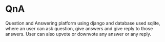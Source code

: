 # QnA
Question and Answering platform using django and database used sqlite, where an user can ask question, give answers and give reply to those answers. User can also upvote or downvote any answer or any reply. 
